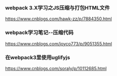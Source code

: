 ### webpack 3.X学习之JS压缩与打包HTML文件
https://www.cnblogs.com/hawk-zz/p/7884350.html

### webpack学习笔记--压缩代码
https://www.cnblogs.com/joyco773/p/9051355.html

### 在webpack3里使用uglifyjs
https://www.cnblogs.com/soraly/p/10112685.html









